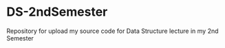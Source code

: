 # DS-2ndSemester
 Repository for upload my source code for Data Structure lecture in my 2nd Semester
